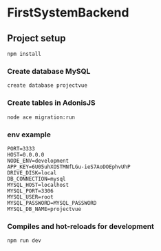 # FirstSystemBackend

## Project setup
```
npm install
```
### Create database MySQL
```
create database projectvue
```
### Create tables in AdonisJS
```
node ace migration:run
```
### env example
```
PORT=3333
HOST=0.0.0.0
NODE_ENV=development
APP_KEY=6U05uhXOSTMNfLGu-ieS7AoDOEphvUhP
DRIVE_DISK=local
DB_CONNECTION=mysql
MYSQL_HOST=localhost
MYSQL_PORT=3306
MYSQL_USER=root
MYSQL_PASSWORD=MYSQL_PASSWORD
MYSQL_DB_NAME=projectvue
```

### Compiles and hot-reloads for development
```
npm run dev
```
